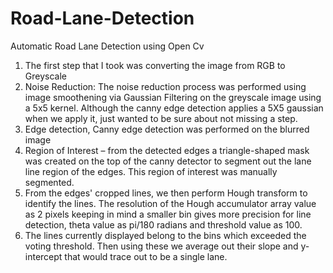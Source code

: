 # Road-Lane-Detection
Automatic Road Lane Detection using Open Cv

1. The first step that I took was converting the image from RGB to Greyscale
2. Noise Reduction: 
The noise reduction process was performed using image smoothening via Gaussian 
Filtering on the greyscale image using a 5x5 kernel. Although the canny edge 
detection applies a 5X5 gaussian when we apply it, just wanted to be sure about not 
missing a step.
3. Edge detection, Canny edge detection was performed on the blurred image
4. Region of Interest – from the detected edges a triangle-shaped mask was created on 
the top of the canny detector to segment out the lane line region of the edges. This 
region of interest was manually segmented.
5. From the edges' cropped lines, we then perform Hough transform to identify the 
lines. The resolution of the Hough accumulator array value as 2 pixels keeping in 
mind a smaller bin gives more precision for line detection, theta value as pi/180 
radians and threshold value as 100.
6. The lines currently displayed belong to the bins which exceeded the voting 
threshold. Then using these we average out their slope and y-intercept that would 
trace out to be a single lane.
